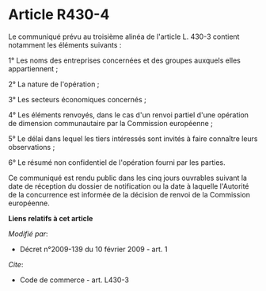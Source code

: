 # Article R430-4

Le communiqué prévu au troisième alinéa de l'article L. 430-3 contient notamment les éléments suivants : 

1° Les noms des entreprises concernées et des groupes auxquels elles appartiennent ; 

2° La nature de l'opération ; 

3° Les secteurs économiques concernés ; 

4° Les éléments renvoyés, dans le cas d'un renvoi partiel d'une opération de dimension communautaire par la Commission
européenne ; 

5° Le délai dans lequel les tiers intéressés sont invités à faire connaître leurs observations ; 

6° Le résumé non confidentiel de l'opération fourni par les parties. 

Ce communiqué est rendu public dans les cinq jours ouvrables suivant la date de réception du dossier de notification ou la
date à laquelle l'Autorité de la concurrence est informée de la décision de renvoi de la Commission européenne.

**Liens relatifs à cet article**

_Modifié par_:

  - Décret n°2009-139 du 10 février 2009 - art. 1

_Cite_:

  - Code de commerce - art. L430-3
